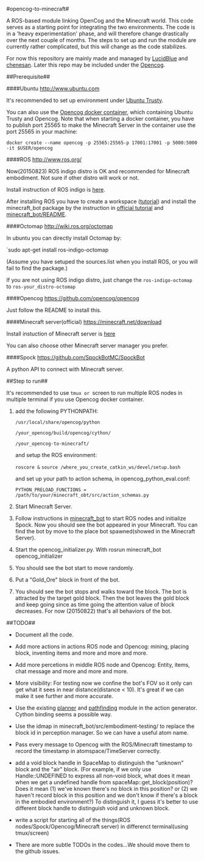 #opencog-to-minecraft#

A ROS-based module linking OpenCog and the Minecraft world. This code serves as a starting point for integrating the two environments. The code is in a 'heavy experimentation' phase, and will therefore change drastically over the next couple of months. The steps to set up and run the module are currently rather complicated, but this will change as the code stabilizes.

For now this repository are mainly made and managed by [LucidBlue](https://github.com/LucidBlue) and [chenesan](https://github.com/chenesan). Later this repo may be included under the [Opencog](https://github.com/opencog).

##Prerequisite##

####Ubuntu http://www.ubuntu.com

It's recommended to set up environment under [Ubuntu Trusty](http://releases.ubuntu.com/14.04/).

You can also use the [Opencog docker container](http://wiki.opencog.org/w/Building_OpenCog#Docker_.2864_bit_systems_only.29), which containing Ubuntu Trusty and Opencog. Note that when starting a docker container, you have to publish port 25565 to make the Minecraft Server in the container use the port 25565 in your machine:

`docker create --name opencog -p 25565:25565-p 17001:17001 -p 5000:5000 -it $USER/opencog`

####ROS http://www.ros.org/

Now(20150823) ROS indigo distro is OK and recommended for Minecraft embodiment. Not sure if other distro will work or not.

Install instruction of ROS indigo is [here](http://wiki.ros.org/indigo/Installation/Ubuntu).

After installing ROS you have to create a workspace ([tutorial](http://wiki.ros.org/catkin/Tutorials/create_a_workspace)) and install the minecraft_bot package by the instruction in [official tutorial](http://wiki.ros.org/catkin/Tutorials/CreatingPackage) and [minecraft_bot/README](https://github.com/OC2MC/opencog-to-minecraft/tree/master/minecraft_bot).

####Octomap http://wiki.ros.org/octomap

In ubuntu you can directly install Octomap by:

`sudo apt-get install ros-indigo-octomap

(Assume you have setuped the sources.list when you install ROS, or you will fail to find the package.)

If you are not using ROS indigo distro, just change the `ros-indigo-octomap` to `ros-your_distro-octomap`

####Opencog https://github.com/opencog/opencog

Just follow the README to install this.

####Minecraft server(official) https://minecraft.net/download

Install instuction of Minecraft server is [here](http://minecraft.gamepedia.com/Tutorials/Setting_up_a_server)

You can also choose other Minecraft server manager you prefer.

####Spock https://github.com/SpockBotMC/SpockBot

A python API to connect with Minecraft server.

##Step to run##

It's recommended to use `tmux or `screen to run multiple ROS nodes in multiple terminal if you use Opencog docker container.

1. add the following PYTHONPATH:

    `/usr/local/share/opencog/python`

    `/your_opencog/build/opencog/cython/`

    `/your_opencog-to-minecraft/`

   and setup the ROS environment:

    `roscore &`
    `source /where_you_create_catkin_ws/devel/setup.bash`

   and set up your path to action schema, in opencog_python_eval.conf:
   
   `PYTHON_PRELOAD_FUNCTIONS = /path/to/your/minecraft_obt/src/action_schemas.py`

2. Start Minecraft Server.

3. Follow instructions in [minecraft_bot](https://github.com/opencog/opencog-to-minecraft/tree/master/minecraft_bot) to start ROS nodes and initialize Spock. Now you should see the bot appeared in your Minecraft. You can find the bot by move to the place bot spawned(showed in the Minecraft Server).

4. Start the opencog_initializer.py. With rosrun minecraft_bot opencog_initializer

5. You should see the bot start to move randomly.

6. Put a "Gold_Ore" block in front of the bot.

7. You should see the bot stops and walks toward the block. The bot is attracted by the target gold block. Then the bot leaves the gold block and keep going since as time going the attention value of block decreases. For now (20150822) that's all behaviors of the bot.

##TODO##

* Document all the code.

* Add more actions in actions ROS node and Opencog: mining, placing block, inventing items and more and more and more.

* Add more percetions in middle ROS node and Opencog: Entity, items, chat message and more and more and more.

* More visibility: For testing now we confine the bot's FOV so it only can get what it sees in near distance(distance < 10). It's great if we can make it see further and more accurate.

* Use the existing [planner](https://github.com/opencog/opencog/blob/master/opencog/embodiment/Control/OperationalAvatarController/OCPlanner.h) and [pathfinding](https://github.com/opencog/opencog/blob/master/opencog/spatial/3DSpaceMap/Pathfinder3D.cc) module in the action generator. Cython binding seems a possible way.

* Use the idmap in minecraft_bot/src/embodiment-testing/ to replace the block id in perception manager. So we can have a useful atom name.

* Pass every message to Opencog with the ROS/Minecraft timestamp to record the timestamp in atomspace/TimeServer correctly.

* add a void block handle in SpaceMap to distinguish the "unknown" block and the "air" block. (For example, if we only use Handle::UNDEFINED to express all non-void block, what does it mean when we get a undefined handle from spaceMap::get_block(position)? Does it mean (1) we've known there's no block in this position? or (2) we haven't record block in this position and we don't know if there's a block in the embodied environment?) To distinguish it, I guess it's better to use different block handle to distinguish void and unknown block.

* write a script for starting all of the things(ROS nodes/Spock/Opencog/Minecraft server) in differenct terminal(using tmux/screen)

* There are more subtle TODOs in the codes...We should move them to the github issues.

